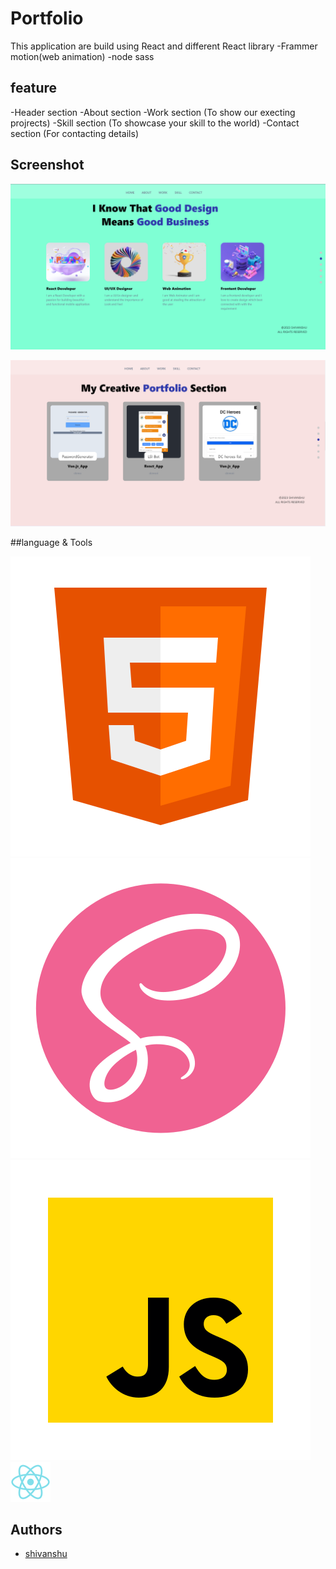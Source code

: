 # Portfolio

This application are build using React and different React library 
-Frammer motion(web animation)
-node sass

## feature
-Header section
-About section
-Work section (To show our execting projrects)
-Skill section (To showcase your skill to the world)
-Contact section (For contacting details)

## Screenshot

![App Screenshot](src/assets/project_scr0.png)

![App Screenshot](src/assets/project_scr1.png)

##language & Tools

![logo](/src/assets/html.png)
![logo](/src/assets/sass.png)
![logo](/src/assets/javascript.png)
![logo](/src/assets/react.png)

## Authors
- [shivanshu](https://github.com/shivansh-sagar)